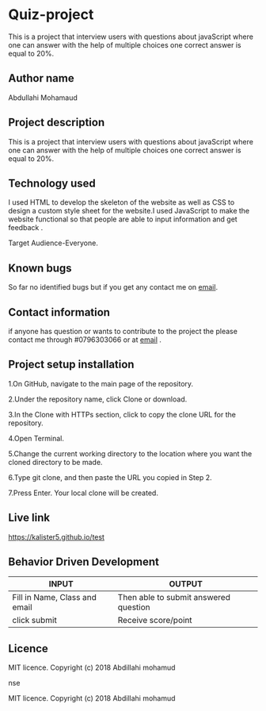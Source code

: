 # Quiz-project

This is a project that interview users with questions about javaScript where one can answer with the help of multiple choices one correct answer is equal to 20%.

## Author name

Abdullahi Mohamaud

## Project description

This is a project that interview users with questions about javaScript where one can answer with the help of multiple choices one correct answer is equal to 20%.

## Technology used

I used HTML to develop the skeleton of the website as well as CSS to design a custom style sheet for the website.I used JavaScript to make the website functional so that people are able to input information and get feedback .

Target Audience-Everyone.

## Known bugs

So far no identified bugs but if you get any contact me on [email](zainkalister@gmail.com).

## Contact information

if anyone has question or wants to contribute to the project the please contact me through #0796303066 or at [email](zainkalister@gmail.com) .

## Project setup installation

1.On GitHub, navigate to the main page of the repository.

2.Under the repository name, click Clone or download.

3.In the Clone with HTTPs section, click  to copy the clone URL for the repository.

4.Open Terminal.

5.Change the current working directory to the location where you want the cloned directory to be made.

6.Type git clone, and then paste the URL you copied in Step 2.

7.Press Enter. Your local clone will be created.

## Live link

<https://kalister5.github.io/test>

## Behavior Driven Development

|INPUT|OUTPUT|
|-----|------|
|Fill in Name, Class and email|Then able to submit answered question|
|click submit|Receive score/point|


## Licence

MIT licence. Copyright (c) 2018 Abdillahi mohamud










































































































































































































































































































































































































































































nse

MIT licence. Copyright (c) 2018 Abdillahi mohamud
